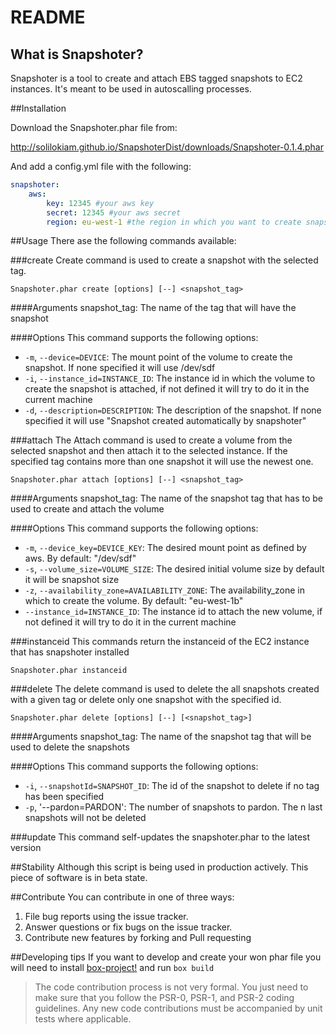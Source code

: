 # README


## What is Snapshoter?
Snapshoter is a tool to create and attach EBS tagged snapshots to EC2 instances. 
It's meant to be used in autoscalling processes.

##Installation

Download the Snapshoter.phar file from:

http://solilokiam.github.io/SnapshoterDist/downloads/Snapshoter-0.1.4.phar

And add a config.yml file with the following:

```yml
snapshoter:
    aws:
        key: 12345 #your aws key
        secret: 12345 #your aws secret
        region: eu-west-1 #the region in which you want to create snapshots
```

##Usage
There ase the following commands available:

###create
Create command is used to create a snapshot with the selected tag.

```
Snapshoter.phar create [options] [--] <snapshot_tag>
```
####Arguments
snapshot_tag: The name of the tag that will have the snapshot

####Options
This command supports the following options:
* `-m`, `--device=DEVICE`: The mount point of the volume to create the snapshot. If none specified it will use /dev/sdf
* `-i`, `--instance_id=INSTANCE_ID`: The instance id in which the volume to create the snapshot is attached, if not defined it will try to do it in the current machine
* `-d`, `--description=DESCRIPTION`: The description of the snapshot. If none specified it will use "Snapshot created automatically by snapshoter"

###attach
The Attach command is used to create a volume from the selected snapshot and then attach it to the selected instance. If the specified tag contains more than one snapshot it will use the newest one.

```
Snapshoter.phar attach [options] [--] <snapshot_tag>
```

####Arguments
snapshot_tag: The name of the snapshot tag that has to be used to create and attach the volume

####Options
This command supports the following options:
* `-m`, `--device_key=DEVICE_KEY`: The desired mount point as defined by aws. By default: "/dev/sdf"
* `-s`, `--volume_size=VOLUME_SIZE`: The desired initial volume size by default it will be snapshot size
* `-z`, `--availability_zone=AVAILABILITY_ZONE`: The availability_zone in which to create the volume. By default: "eu-west-1b"
* `--instance_id=INSTANCE_ID`: The instance id to attach the new volume, if not defined it will try to do it in the current machine

###instanceid
This commands return the instanceid of the EC2 instance that has snapshoter installed

```
Snapshoter.phar instanceid
```

###delete
The delete command is used to delete the all snapshots created with a given tag or delete only one snapshot with the specified id.
```
Snapshoter.phar delete [options] [--] [<snapshot_tag>]
```

####Arguments
snapshot_tag: The name of the snapshot tag that will be used to delete the snapshots

####Options
This command supports the following options:
* `-i`, `--snapshotId=SNAPSHOT_ID`: The id of the snapshot to delete if no tag has been specified
* `-p`, '--pardon=PARDON': The number of snapshots to pardon. The n last snapshots will not be deleted

###update
This command self-updates the snapshoter.phar to the latest version

##Stability
Although this script is being used in production actively. This piece of software is in beta state.

##Contribute
You can contribute in one of three ways:

1. File bug reports using the issue tracker.
2. Answer questions or fix bugs on the issue tracker.
3. Contribute new features by forking and Pull requesting

##Developing tips
If you want to develop and create your won phar file you will need to install [box-project!](https://github.com/box-project/box2) and run `box build`

> The code contribution process is not very formal. You just need to make sure that you follow the PSR-0, PSR-1, and PSR-2 coding guidelines. Any new code contributions must be accompanied by unit tests where applicable.




